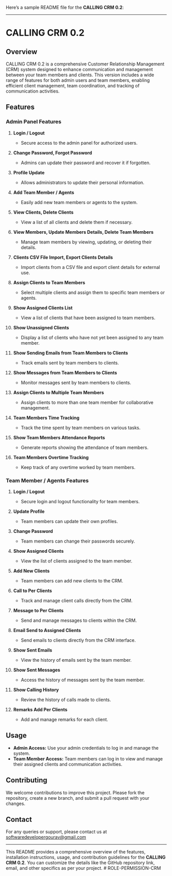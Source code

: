 Here’s a sample README file for the **CALLING CRM 0.2**:

---

# **CALLING CRM 0.2**

## **Overview**

CALLING CRM 0.2 is a comprehensive Customer Relationship Management (CRM) system designed to enhance communication and management between your team members and clients. This version includes a wide range of features for both admin users and team members, enabling efficient client management, team coordination, and tracking of communication activities.

## **Features**

### **Admin Panel Features**

1. **Login / Logout**
   - Secure access to the admin panel for authorized users.

2. **Change Password, Forgot Password**
   - Admins can update their password and recover it if forgotten.

3. **Profile Update**
   - Allows administrators to update their personal information.

4. **Add Team Member / Agents**
   - Easily add new team members or agents to the system.

5. **View Clients, Delete Clients**
   - View a list of all clients and delete them if necessary.

6. **View Members, Update Members Details, Delete Team Members**
   - Manage team members by viewing, updating, or deleting their details.

7. **Clients CSV File Import, Export Clients Details**
   - Import clients from a CSV file and export client details for external use.

8. **Assign Clients to Team Members**
   - Select multiple clients and assign them to specific team members or agents.

9. **Show Assigned Clients List**
   - View a list of clients that have been assigned to team members.

10. **Show Unassigned Clients**
    - Display a list of clients who have not yet been assigned to any team member.

11. **Show Sending Emails from Team Members to Clients**
    - Track emails sent by team members to clients.

12. **Show Messages from Team Members to Clients**
    - Monitor messages sent by team members to clients.

13. **Assign Clients to Multiple Team Members**
    - Assign clients to more than one team member for collaborative management.

14. **Team Members Time Tracking**
    - Track the time spent by team members on various tasks.

15. **Show Team Members Attendance Reports**
    - Generate reports showing the attendance of team members.

16. **Team Members Overtime Tracking**
    - Keep track of any overtime worked by team members.

### **Team Member / Agents Features**

1. **Login / Logout**
   - Secure login and logout functionality for team members.

2. **Update Profile**
   - Team members can update their own profiles.

3. **Change Password**
   - Team members can change their passwords securely.

4. **Show Assigned Clients**
   - View the list of clients assigned to the team member.

5. **Add New Clients**
   - Team members can add new clients to the CRM.

6. **Call to Per Clients**
   - Track and manage client calls directly from the CRM.

7. **Message to Per Clients**
   - Send and manage messages to clients within the CRM.

8. **Email Send to Assigned Clients**
   - Send emails to clients directly from the CRM interface.

9. **Show Sent Emails**
   - View the history of emails sent by the team member.

10. **Show Sent Messages**
    - Access the history of messages sent by the team member.

11. **Show Calling History**
    - Review the history of calls made to clients.

12. **Remarks Add Per Clients**
    - Add and manage remarks for each client.

## **Usage**

- **Admin Access:** Use your admin credentials to log in and manage the system.
- **Team Member Access:** Team members can log in to view and manage their assigned clients and communication activities.

## **Contributing**

We welcome contributions to improve this project. Please fork the repository, create a new branch, and submit a pull request with your changes.

## **Contact**

For any queries or support, please contact us at softwaredevelopergourav@gmail.com

---

This README provides a comprehensive overview of the features, installation instructions, usage, and contribution guidelines for the **CALLING CRM 0.2**. You can customize the details like the GitHub repository link, email, and other specifics as per your project.
#   R O L E - P E R M I S S I O N - C R M  
 